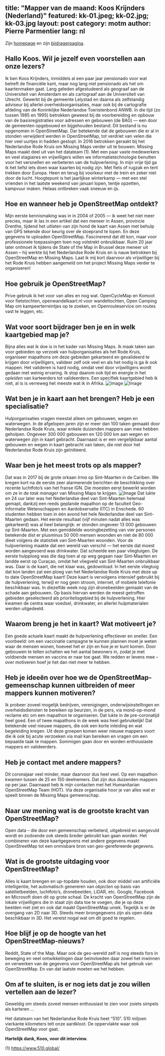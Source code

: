 ﻿title: "Mapper van de maand: Koos Krijnders (Nederland)"
featured: kk-01.jpeg; kk-02.jpg; kk-03.jpg
layout: post
category: motm
author: Pierre Parmentier
lang: nl
---

Zijn [homepage](https://www.openstreetmap.org/user/koos%20krijnders) en zijn [bijdragerpagina](https://hdyc.neis-one.org/?koos%20krijnders).

## Hallo Koos. Wil je jezelf even voorstellen aan onze lezers?

Ik ben Koos Krijnders, inmiddels al een paar jaar pensionado voor wat betreft de financiële kant, maar nog lang niet pensionado als het om kaartenmaken gaat. Lang geleden afgestudeerd als geograaf aan de Universiteit van Amsterdam en als cartograaf aan de Universiteit van Utrecht. Gewerkt bij de gemeente Lelystad en daarna als zelfstandig adviseur bij allerlei overheidsorganisaties, maar ook bij de cartografie afdeling van de Koninklijke Nederlandse Toeristenbond ANWB. In die tijd (zo tussen 1985 en 1995) betrokken geweest bij de voorbereiding en opbouw van de basisregistraties voor adressen en gebouwen (de BAG) — een door de gemeenten opgebouwd en bijgehouden bestand. Dit bestand is nu opgenomen in OpenStreetMap. Dar betekende dat de gebouwen die er al in stonden verwijderd werden in OpenStreetMap, tot verdriet van velen die hier veel uurtjes in hadden gestopt. 
In 2016 betrokken geraakt bij het Nederlandse Rode Kruis om Missing Maps verder uit te bouwen. Missing Maps maakt deel uit van het datateam (1). Met een paar vaste medewerkers en veel stagiaires en vrijwilligers willen we informatietechnologie benutten voor het versnellen en verbeteren van de hulpverlening. In mijn vrije tijd ga ik het liefst iets doen waar kaarten bij nodig zijn. Met fiets of rugzak en tent trekken door Europa. Heen en terug bij voorkeur met de trein en zeker niet door de lucht. Hoogtepunt is het jaarlijkse winterkamp — met een stel vrienden in het laatste weekend van januari lopen, tentje opzetten, kampvuur maken. Helaas ontbreken vaak sneeuw en ijs.

## Hoe en wanneer heb je OpenStreetMap ontdekt?

Mijn eerste kennismaking was in in 2004 of 2005 — ik weet het niet meer precies, maar ik las in een artikel dat een meneer in Assen, provincie Drenthe, tijdend het uitlaten van zijn hond de kaart van Assen met behulp van GPS tekende door keurig over de stoeprand te lopen. En deze gegevens te uploaden OpenStreetMap. Fascinerend dat dit kon, maar voor professionele toepassingen toen nog volstrekt onbruikbaar. Ruim 20 jaar later ontmoet ik tijdens de State of the Map in Brussel deze meneer uit Assen – hij werkte bij het Nederlandse Rode Kruis en is nauw betrokken bij OpenStreetMap en Missing Maps. Laat ik mij kort daarvoor als vrijwilliger bij het Rode Kruis hebben aangemeld om het project Missing Maps verder te organiseren!

## Hoe gebruik je OpenStreetMap?

Prive gebruik ik het voor van alles en nog wat. OpenCycleMap en Komoot voor fietstochten, openwandelkaart.nl voor wandeltochten, Open Camping Map om kampeerterreintjes op te zoeken, en Openrouteservice om routes vast te leggen, etc. 

## Wat voor soort bijdrager ben je en in welk kaartgebied map je?

Bijna alles wat ik doe is in het kader van Missing Maps. Ik maak taken aan voor gebieden op verzoek van hulporganisaties als het Rode Kruis, organiseer mapathons om deze gebieden gekarteerd en gevalideerd te krijgen door vrijwilligers, valideer zelf ook veel en als het nodig is ga ik ook mappen. Het valideren is hard nodig, omdat veel door vrijwilligers wordt gedaan met weinig ervaring. Ik stop daarom ook tijd en energie in het <em>opleiden</em> van karteerders tot valideerders. 
Een specifiek kaartgebied heb ik niet, al is is verreweg het meeste wat ik in Afrika.
![Image](kk-01.jpeg)
![Image](kk-02.jpg)

## Wat ben je in kaart aan het brengen? Heb je een specialisatie?

Hulporganisaties vragen meestal alleen om gebouwen, wegen en waterwegen. 
In de afgelopen jaren zijn er meer dan 100 taken gemaakt door Nederlandse Rode Kruis, waar enkele duizenden mappers aan mee hebben geholpen. Ongeveer 300&nbsp;000 gebouwen en 120&nbsp;000 km aan wegen en waterwegen zijn in kaart gebracht. Daarnaast is er een vergelijkbaar aantal gebouwen en wegen in kaart gebracht van taken, die niet door het Nederlandse Rode Kruis zijn geïnitieerd. 

## Waar ben je het meest trots op als mapper?

Dat was in 2017 bij de grote orkaan <em>Irma</em> op Sint-Maarten in de Cariben. We kregen kort na de eerste zeer alarmerende berichten de beschikking over recente luchtfoto’s van het franse IGN. Die moesten eerst bewerkt worden om ze in de <em>task manager</em> van Missing Maps te krijgen. ![Image](kk-03.jpg) Dat lukte en 24 uur later was het Nederlandse deel van Sint-Maarten helemaal gemapt, dankzij een reeds geplande mapathon op de faculteit Geo-Informatie Wetenschappen en Aardobservatie (ITC) in Enschede. 60 studenten hebben toen in één avond het hele Nederlandse deel van Sint-Maarten gedaan. Het eerste resultaat (vijf minuten nadat alles was gekarteerd) was al heel belangrijk: er stonden ongeveer 13&nbsp;000 gebouwen op Sint-Maarten. Met een gemiddelde woningbezetting van vier personen betekende dist er plusminus 50&nbsp;000 mensen woonden en niet de 80&nbsp;000 dieet volgens de statistiek van Sint-Maarten woonden. Voor de hulpverlening maakte dat een wereld van verschil — het eerste dat moest worden aangevoerd was drinkwater. Dat scheelde een paar vliegtuigen.
De eerste hulpploeg was die dag toen al op weg gegaan naar Sint-Maarten en landde eerst op Curaçao, omdat het vliegveld van Sint-Maarten onbruikbaar was. Daar is de kaart, die net klaar was, gedownload. In het eerste vliegtuig dat kon landen zat een ploeg van het Nederlandse Rode Kruis met deze up to date OpenStreetMap kaart! Deze kaart is vervolgens intensief gebruikt bij de hulpverlening, terwijl er nog geen stroom, internet, of mobiele telefonie beschikbaar was. 
In diezelfde week nog zijn dronebeelden gemaakt van de schade aan gebouwen. Op basis hiervan werden de meest getroffen gebieden geselecteerd als prioriteitsgebied bij de hulpverlening. Hier kwamen de centra waar voedsel, drinkwater, en allerlei hulpmaterialen werden uitgedeeld.

## Waarom breng je het in kaart? Wat motiveert je?

Een goede actuele kaart maakt de hulpverlening effectiever en sneller. Een voorbeeld: om een vaccinatie campagne te kunnen plannen moet je weten waar de mensen wonen, hoeveel het er zijn en hoe je er kunt komen. Door gebouwen te tellen schatten we het aantal bewoners in, zodat je met voldoende mensen en vaccins er naar toe gaat. 
We redden er levens mee – over motiveren hoef je het dan niet meer te hebben.

## Heb je ideeën over hoe we de OpenStreetMap-gemeenschap kunnen uitbreiden of meer mappers kunnen motiveren?

Ik probeer zoveel mogelijk bedrijven, verenigingen, onderwijsinstellingen en overheidsdiensten te bereiken op beurzen, in de pers, via mond-op-mond reclame etc om een mapathon te organiseren. Dat lukte in de pre-coronatijd heel goed. Een of twee mapathons in de week was heel gebruikelijk! Dat betekende veel nieuwe mappers, die ook een korte inleiding en wat begeleiding kregen. Uit deze groepen komen weer nieuwe mappers voort die ik ook bij acute verzoeken via mail kan bereiken en vragen om een bepaalde taak te mappen. Sommigen gaan door en worden enthousiaste mappers en valideerders.

## Heb je contact met andere mappers?

Dit coronajaar veel minder, maar daarvoor dus heel veel. Op een mapathon kwamen tussen de 25 en 150 deelnemers. Dat zijn dus duizenden mappers op per jaar. 
Daarnaast heb ik mijn contacten met het Humanitarian OpenStreetMap Team (HOT). Via deze organisatie hoor je van alles wat er speelt binnen de Missing Maps gemeenschap. 

## Naar uw mening wat is de grootste kracht van OpenStreetMap?

Open data – die door een gemeenschap verbeterd, uitgebreid en aangevuld wordt en zodoende ook steeds breder gebruikt kan gaan worden. Het combineren van deze kaartgegevens met andere gegevens maakt OpenStreetMap tot een onmisbare bron van geo-gerefereerde  gegevens. 

## Wat is de grootste uitdaging voor OpenStreetMap?

Alles is kaart brengen en up-topdate houden, ook door middel van artificiële intelligentie, het automatisch genereren van <em>objecten</em> op basis van satellietbeelden, luchtfoto’s, dronebeelden, LiDAR, etc. Google, Facebook en Microsoft doen dit op grote schaal. De kracht van OpenStreetMap zijn de lokale vrijwilligers die in staat zijn data toe te voegen, die je op deze beelden niet ziet en ook dat maakt OpenStreetMap uniek. Tegelijk is er de overgang van 2D naar 3D. Steeds meer brongegevens zijn als open data beschikbaar in 3D. Het vereist nogal wat om dit goed te regelen.
 
## Hoe blijf je op de hoogte van het OpenStreetMap-nieuws?

Reddit, State of the Map. Maar ook de geo-wereld zelf is nog steeds fors in beweging en veel ontwikkelingen daar beinvloeden daar zowel het inwinnen en verwerken van de gegevens voor OpenStreetMap als het gebruik van OpenStreetMap. En van dat laatste moeten we het hebben.

## Om af te sluiten, is er nog iets dat je zou willen vertellen aan de lezer?
Geweldig om steeds zoveel mensen enthousiast te zien voor zoiets simpels als karteren …

Het datateam van het Nederlandse Rode Kruis heet “510”. 510 miljoen vierkante kilometers telt onze aardkloot. De oppervlakte waar ook OpenStreetMap voor gaat.

**Hartelijk dank, Koos, voor dit interview.**

(1) https://www.510.global/
